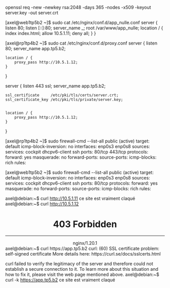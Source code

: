 openssl req -new -newkey rsa:2048 -days 365 -nodes -x509 -keyout server.key -out server.crt

[axel@web1tp5b2 ~]$ sudo cat /etc/nginx/conf.d/app_nulle.conf
server {
        listen       80;
        listen       [::]:80;
        server_name  _;
        root /var/www/app_nulle;
        location / {
            index index.html;
	    allow 10.5.1.11;
	    deny all;
        }
 }

[axel@rp1tp4b2 ~]$ sudo cat /etc/nginx/conf.d/proxy.conf
server {
    listen    80;
    server_name   app.tp5.b2;

    location / {
        proxy_pass http://10.5.1.12;
    }
}

server {
    listen    443 ssl;
    server_name   app.tp5.b2;

    ssl_certificate     /etc/pki/tls/certs/server.crt;
    ssl_certificate_key /etc/pki/tls/private/server.key;


    location / {
        proxy_pass http://10.5.1.12;
    }
} 

[axel@rp1tp4b2 ~]$ sudo firewall-cmd --list-all
public (active)
  target: default
  icmp-block-inversion: no
  interfaces: enp0s3 enp0s8
  sources: 
  services: cockpit dhcpv6-client ssh
  ports: 80/tcp 443/tcp
  protocols: 
  forward: yes
  masquerade: no
  forward-ports: 
  source-ports: 
  icmp-blocks: 
  rich rules: 

[axel@web1tp5b2 ~]$ sudo firewall-cmd --list-all
public (active)
  target: default
  icmp-block-inversion: no
  interfaces: enp0s3 enp0s8
  sources: 
  services: cockpit dhcpv6-client ssh
  ports: 80/tcp
  protocols: 
  forward: yes
  masquerade: no
  forward-ports: 
  source-ports: 
  icmp-blocks: 
  rich rules:

axel@debian:~$ curl http://10.5.1.11
ce site est vraiment claqué
axel@debian:~$ curl http://10.5.1.12
<html>
<head><title>403 Forbidden</title></head>
<body>
<center><h1>403 Forbidden</h1></center>
<hr><center>nginx/1.20.1</center>
</body>
</html>
axel@debian:~$ curl https://app.tp5.b2
curl: (60) SSL certificate problem: self-signed certificate
More details here: https://curl.se/docs/sslcerts.html

curl failed to verify the legitimacy of the server and therefore could not
establish a secure connection to it. To learn more about this situation and
how to fix it, please visit the web page mentioned above.
axel@debian:~$ curl -k https://app.tp5.b2
ce site est vraiment claqué